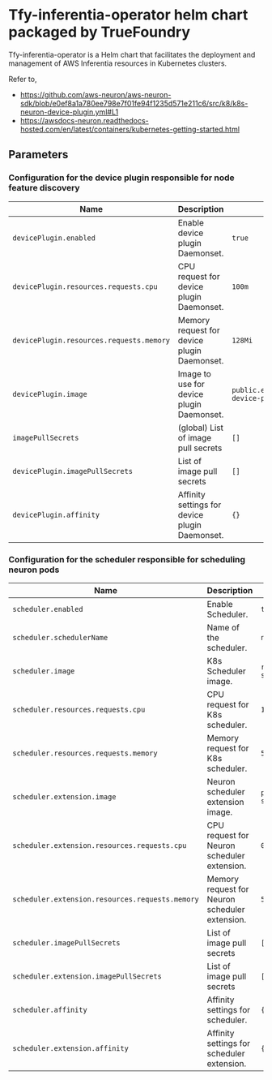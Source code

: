 # Tfy-inferentia-operator helm chart packaged by TrueFoundry
Tfy-inferentia-operator is a Helm chart that facilitates the deployment and management of AWS Inferentia resources in Kubernetes clusters.

Refer to,


* https://github.com/aws-neuron/aws-neuron-sdk/blob/e0ef8a1a780ee798e7f01fe94f1235d571e211c6/src/k8/k8s-neuron-device-plugin.yml#L1
* https://awsdocs-neuron.readthedocs-hosted.com/en/latest/containers/kubernetes-getting-started.html


## Parameters

### Configuration for the device plugin responsible for node feature discovery

| Name                                     | Description                                    | Value                                                  |
| ---------------------------------------- | ---------------------------------------------- | ------------------------------------------------------ |
| `devicePlugin.enabled`                   | Enable device plugin Daemonset.                | `true`                                                 |
| `devicePlugin.resources.requests.cpu`    | CPU request for device plugin Daemonset.       | `100m`                                                 |
| `devicePlugin.resources.requests.memory` | Memory request for device plugin Daemonset.    | `128Mi`                                                |
| `devicePlugin.image`                     | Image to use for device plugin Daemonset.      | `public.ecr.aws/neuron/neuron-device-plugin:2.16.18.0` |
| `imagePullSecrets`                       | (global) List of image pull secrets            | `[]`                                                   |
| `devicePlugin.imagePullSecrets`          | List of image pull secrets                     | `[]`                                                   |
| `devicePlugin.affinity`                  | Affinity settings for device plugin Daemonset. | `{}`                                                   |

### Configuration for the scheduler responsible for scheduling neuron pods

| Name                                            | Description                                    | Value                                             |
| ----------------------------------------------- | ---------------------------------------------- | ------------------------------------------------- |
| `scheduler.enabled`                             | Enable Scheduler.                              | `true`                                            |
| `scheduler.schedulerName`                       | Name of the scheduler.                         | `neuron-scheduler`                                |
| `scheduler.image`                               | K8s Scheduler image.                           | `registry.k8s.io/kube-scheduler:v1.27.7`          |
| `scheduler.resources.requests.cpu`              | CPU request for K8s scheduler.                 | `100m`                                            |
| `scheduler.resources.requests.memory`           | Memory request for K8s scheduler.              | `50Mi`                                            |
| `scheduler.extension.image`                     | Neuron scheduler extension image.              | `public.ecr.aws/neuron/neuron-scheduler:2.18.3.0` |
| `scheduler.extension.resources.requests.cpu`    | CPU request for Neuron scheduler extension.    | `0.1`                                             |
| `scheduler.extension.resources.requests.memory` | Memory request for Neuron scheduler extension. | `50Mi`                                            |
| `scheduler.imagePullSecrets`                    | List of image pull secrets                     | `[]`                                              |
| `scheduler.extension.imagePullSecrets`          | List of image pull secrets                     | `[]`                                              |
| `scheduler.affinity`                            | Affinity settings for scheduler.               | `{}`                                              |
| `scheduler.extension.affinity`                  | Affinity settings for scheduler extension.     | `{}`                                              |
